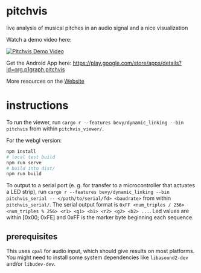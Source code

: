 # pitchvis
live analysis of musical pitches in an audio signal and a nice visualization

Watch a demo video here:

[![Pitchvis Demo Video](https://img.youtube.com/vi/KTpUtYRGAX4/sddefault.jpg)](https://youtu.be/KTpUtYRGAX4)

Get the Android App here: https://play.google.com/store/apps/details?id=org.p1graph.pitchvis

More resources on the [Website](https://www.p1graph.org/pitchvis/)

# instructions

To run the viewer, run `cargo r --features bevy/dynamic_linking --bin pitchvis` from within `pitchvis_viewer/`.

For the webgl version:
```bash
npm install
# local test build
npm run serve
# build into dist/
npm run build
```

To output to a serial port (e. g. for transfer to a microcontroller that actuates a LED strip), run `cargo r --features bevy/dynamic_linking --bin pitchvis_serial -- </path/to/serial/fd> <baudrate>` from within `pitchvis_serial/`. The serial output format is `0xFF <num_triples / 256> <num_triples % 256> <r1> <g1> <b1> <r2> <g2> <b2> ...`. Led values are within [0x00; 0xFE] and 0xFF is the marker byte beginning each sequence.

## prerequisites

This uses `cpal` for audio input, which should give results on most platforms. You might need to install some system dependencies like `libasound2-dev` and/or `libudev-dev`.


